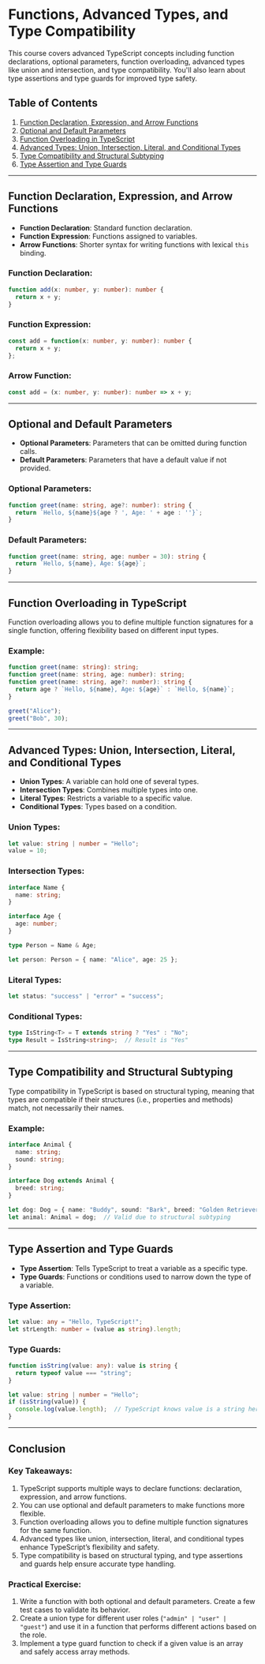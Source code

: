 
# Functions, Advanced Types, and Type Compatibility

This course covers advanced TypeScript concepts including function declarations, optional parameters, function overloading, advanced types like union and intersection, and type compatibility. You'll also learn about type assertions and type guards for improved type safety.

## Table of Contents

1. [Function Declaration, Expression, and Arrow Functions](#function-declaration-expression-and-arrow-functions)
2. [Optional and Default Parameters](#optional-and-default-parameters)
3. [Function Overloading in TypeScript](#function-overloading-in-typescript)
4. [Advanced Types: Union, Intersection, Literal, and Conditional Types](#advanced-types-union-intersection-literal-and-conditional-types)
5. [Type Compatibility and Structural Subtyping](#type-compatibility-and-structural-subtyping)
6. [Type Assertion and Type Guards](#type-assertion-and-type-guards)

---

## Function Declaration, Expression, and Arrow Functions

- **Function Declaration**: Standard function declaration.
- **Function Expression**: Functions assigned to variables.
- **Arrow Functions**: Shorter syntax for writing functions with lexical `this` binding.

### Function Declaration:

```typescript
function add(x: number, y: number): number {
  return x + y;
}
```

### Function Expression:

```typescript
const add = function(x: number, y: number): number {
  return x + y;
};
```

### Arrow Function:

```typescript
const add = (x: number, y: number): number => x + y;
```

---

## Optional and Default Parameters

- **Optional Parameters**: Parameters that can be omitted during function calls.
- **Default Parameters**: Parameters that have a default value if not provided.

### Optional Parameters:

```typescript
function greet(name: string, age?: number): string {
  return `Hello, ${name}${age ? ', Age: ' + age : ''}`;
}
```

### Default Parameters:

```typescript
function greet(name: string, age: number = 30): string {
  return `Hello, ${name}, Age: ${age}`;
}
```

---

## Function Overloading in TypeScript

Function overloading allows you to define multiple function signatures for a single function, offering flexibility based on different input types.

### Example:

```typescript
function greet(name: string): string;
function greet(name: string, age: number): string;
function greet(name: string, age?: number): string {
  return age ? `Hello, ${name}, Age: ${age}` : `Hello, ${name}`;
}

greet("Alice");
greet("Bob", 30);
```

---

## Advanced Types: Union, Intersection, Literal, and Conditional Types

- **Union Types**: A variable can hold one of several types.
- **Intersection Types**: Combines multiple types into one.
- **Literal Types**: Restricts a variable to a specific value.
- **Conditional Types**: Types based on a condition.

### Union Types:

```typescript
let value: string | number = "Hello";
value = 10;
```

### Intersection Types:

```typescript
interface Name {
  name: string;
}

interface Age {
  age: number;
}

type Person = Name & Age;

let person: Person = { name: "Alice", age: 25 };
```

### Literal Types:

```typescript
let status: "success" | "error" = "success";
```

### Conditional Types:

```typescript
type IsString<T> = T extends string ? "Yes" : "No";
type Result = IsString<string>;  // Result is "Yes"
```

---

## Type Compatibility and Structural Subtyping

Type compatibility in TypeScript is based on structural typing, meaning that types are compatible if their structures (i.e., properties and methods) match, not necessarily their names.

### Example:

```typescript
interface Animal {
  name: string;
  sound: string;
}

interface Dog extends Animal {
  breed: string;
}

let dog: Dog = { name: "Buddy", sound: "Bark", breed: "Golden Retriever" };
let animal: Animal = dog;  // Valid due to structural subtyping
```

---

## Type Assertion and Type Guards

- **Type Assertion**: Tells TypeScript to treat a variable as a specific type.
- **Type Guards**: Functions or conditions used to narrow down the type of a variable.

### Type Assertion:

```typescript
let value: any = "Hello, TypeScript!";
let strLength: number = (value as string).length;
```

### Type Guards:

```typescript
function isString(value: any): value is string {
  return typeof value === "string";
}

let value: string | number = "Hello";
if (isString(value)) {
  console.log(value.length);  // TypeScript knows value is a string here
}
```

---

## Conclusion

### Key Takeaways:
1. TypeScript supports multiple ways to declare functions: declaration, expression, and arrow functions.
2. You can use optional and default parameters to make functions more flexible.
3. Function overloading allows you to define multiple function signatures for the same function.
4. Advanced types like union, intersection, literal, and conditional types enhance TypeScript’s flexibility and safety.
5. Type compatibility is based on structural typing, and type assertions and guards help ensure accurate type handling.

### Practical Exercise:
1. Write a function with both optional and default parameters. Create a few test cases to validate its behavior.
2. Create a union type for different user roles (`"admin" | "user" | "guest"`) and use it in a function that performs different actions based on the role.
3. Implement a type guard function to check if a given value is an array and safely access array methods.
